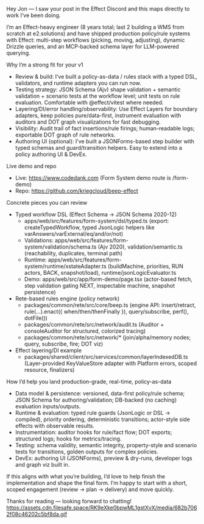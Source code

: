 Hey Jon — I saw your post in the Effect Discord and this maps directly to work I’ve been doing.

I’m an Effect-heavy engineer (8 years total; last 2 building a WMS from scratch at e2.solutions) and have shipped production policy/rule systems with Effect: multi-step workflows (picking, moving, adjusting), dynamic Drizzle queries, and an MCP-backed schema layer for LLM-powered querying.

Why I’m a strong fit for your v1
- Review & build: I’ve built a policy-as-data / rules stack with a typed DSL, validators, and runtime adapters you can run now.
- Testing strategy: JSON Schema (Ajv) shape validation + semantic validation + scenario tests at the workflow level; unit tests on rule evaluation. Comfortable with @effect/vitest where needed.
- Layering/DI/error handling/observability: Use Effect Layers for boundary adapters, keep policies pure/data-first, instrument evaluation with auditors and DOT graph visualizations for fast debugging.
- Visibility: Audit trail of fact insertions/rule firings; human-readable logs; exportable DOT graph of rule networks.
- Authoring UI (optional): I’ve built a JSONForms-based step builder with typed schemas and guard/transition helpers. Easy to extend into a policy authoring UI & DevEx.

Live demo and repo
- Live: https://www.codedank.com (Form System demo route is /form-demo)
- Repo: https://github.com/kriegcloud/beep-effect

Concrete pieces you can review
- Typed workflow DSL (Effect Schema → JSON Schema 2020-12)
  - apps/web/src/features/form-system/dsl/typed.ts (export: createTypedWorkflow, typed JsonLogic helpers like varAnswers/varExternal/eq/and/or/not)
  - Validations: apps/web/src/features/form-system/validation/schema.ts (Ajv 2020), validation/semantic.ts (reachability, duplicates, terminal path)
  - Runtime: apps/web/src/features/form-system/runtime/xstateAdapter.ts (buildMachine, priorities, RUN actors, BACK, snapshot/load), runtime/jsonLogicEvaluator.ts
  - Demo: apps/web/src/app/form-demo/page.tsx (actor-based fetch, step validation gating NEXT, inspectable machine, snapshot persistence)
- Rete-based rules engine (policy network)
  - packages/common/rete/src/core/beep.ts (engine API: insert/retract, rule(...).enact({ when/then/thenFinally }), query/subscribe, perf(), dotFile())
  - packages/common/rete/src/network/audit.ts (Auditor + consoleAuditor for structured, colorized tracing)
  - packages/common/rete/src/network/* (join/alpha/memory nodes; query, subscribe, fire; DOT viz)
- Effect layering/DI example
  - packages/shared/client/src/services/common/layerIndexedDB.ts (Layer-provided KeyValueStore adapter with Platform errors, scoped resource, finalizers)

How I’d help you land production-grade, real-time, policy-as-data
- Data model & persistence: versioned, data-first policy/rule schema; JSON Schema for authoring/validation; DB-backed (no caching) evaluation inputs/outputs.
- Runtime & evaluation: typed rule guards (JsonLogic or DSL → compiled), priority ordering, deterministic transitions; actor-style side effects with observable results.
- Instrumentation: auditor hooks for rule/fact flow; DOT exports; structured logs; hooks for metrics/tracing.
- Testing: schema validity, semantic integrity, property-style and scenario tests for transitions, golden outputs for complex policies.
- DevEx: authoring UI (JSONForms), preview & dry-runs, developer logs and graph viz built in.

If this aligns with what you’re building, I’d love to help finish the implementation and shape the final form. I’m happy to start with a short, scoped engagement (review → plan → delivery) and move quickly.

Thanks for reading — looking forward to chatting!
https://assets.cdn.filesafe.space/RK9eXke0bpwML1gstXvX/media/682b7062f08c46202c5bf8da.gif